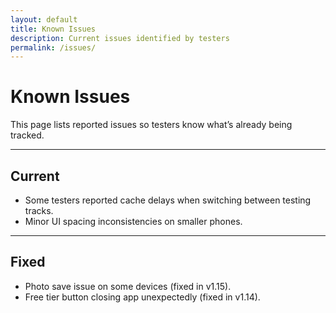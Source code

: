 ```yaml
---
layout: default
title: Known Issues
description: Current issues identified by testers
permalink: /issues/
---
```


# Known Issues

This page lists reported issues so testers know what’s already being tracked.

---

## Current
- Some testers reported cache delays when switching between testing tracks.  
- Minor UI spacing inconsistencies on smaller phones.

---

## Fixed
- Photo save issue on some devices (fixed in v1.15).  
- Free tier button closing app unexpectedly (fixed in v1.14).
